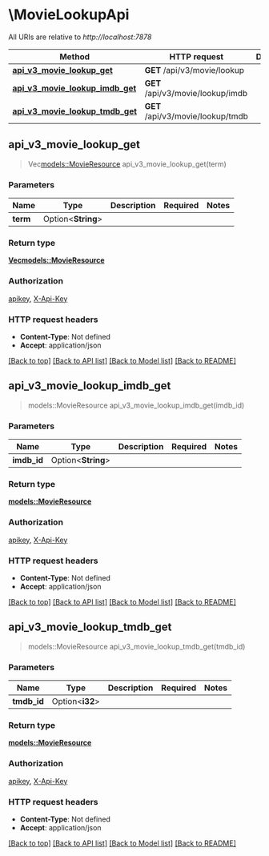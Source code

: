 # \MovieLookupApi

All URIs are relative to *http://localhost:7878*

Method | HTTP request | Description
------------- | ------------- | -------------
[**api_v3_movie_lookup_get**](MovieLookupApi.md#api_v3_movie_lookup_get) | **GET** /api/v3/movie/lookup | 
[**api_v3_movie_lookup_imdb_get**](MovieLookupApi.md#api_v3_movie_lookup_imdb_get) | **GET** /api/v3/movie/lookup/imdb | 
[**api_v3_movie_lookup_tmdb_get**](MovieLookupApi.md#api_v3_movie_lookup_tmdb_get) | **GET** /api/v3/movie/lookup/tmdb | 



## api_v3_movie_lookup_get

> Vec<models::MovieResource> api_v3_movie_lookup_get(term)


### Parameters


Name | Type | Description  | Required | Notes
------------- | ------------- | ------------- | ------------- | -------------
**term** | Option<**String**> |  |  |

### Return type

[**Vec<models::MovieResource>**](MovieResource.md)

### Authorization

[apikey](../README.md#apikey), [X-Api-Key](../README.md#X-Api-Key)

### HTTP request headers

- **Content-Type**: Not defined
- **Accept**: application/json

[[Back to top]](#) [[Back to API list]](../README.md#documentation-for-api-endpoints) [[Back to Model list]](../README.md#documentation-for-models) [[Back to README]](../README.md)


## api_v3_movie_lookup_imdb_get

> models::MovieResource api_v3_movie_lookup_imdb_get(imdb_id)


### Parameters


Name | Type | Description  | Required | Notes
------------- | ------------- | ------------- | ------------- | -------------
**imdb_id** | Option<**String**> |  |  |

### Return type

[**models::MovieResource**](MovieResource.md)

### Authorization

[apikey](../README.md#apikey), [X-Api-Key](../README.md#X-Api-Key)

### HTTP request headers

- **Content-Type**: Not defined
- **Accept**: application/json

[[Back to top]](#) [[Back to API list]](../README.md#documentation-for-api-endpoints) [[Back to Model list]](../README.md#documentation-for-models) [[Back to README]](../README.md)


## api_v3_movie_lookup_tmdb_get

> models::MovieResource api_v3_movie_lookup_tmdb_get(tmdb_id)


### Parameters


Name | Type | Description  | Required | Notes
------------- | ------------- | ------------- | ------------- | -------------
**tmdb_id** | Option<**i32**> |  |  |

### Return type

[**models::MovieResource**](MovieResource.md)

### Authorization

[apikey](../README.md#apikey), [X-Api-Key](../README.md#X-Api-Key)

### HTTP request headers

- **Content-Type**: Not defined
- **Accept**: application/json

[[Back to top]](#) [[Back to API list]](../README.md#documentation-for-api-endpoints) [[Back to Model list]](../README.md#documentation-for-models) [[Back to README]](../README.md)

